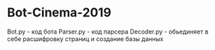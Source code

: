 # Bot-Cinema-2019
Bot.py - код бота
Parser.py - код парсера
Decoder.py - обьединяет в себе расшифровку страниц и создание базы данных
